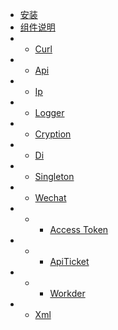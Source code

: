 * [安装](Install)
* [组件说明](Component)
* * [Curl](Component/Curl)
* * [Api](Component/Api)
* * [Ip](Component/Ip)
* * [Logger](Component/Logger)
* * [Cryption](Component/Cryption)
* * [Di](Component/Di)
* * [Singleton](Component/Singleton)
* * [Wechat](Component/Wechat)
* * * [Access Token](Component/Wechat/Token)
* * * [ApiTicket](Component/Wechat/ApiTicket)
* * * [Workder](Component/Wechat/Workder)
* * [Xml](Component/Xml)
